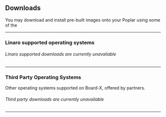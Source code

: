 ## Downloads

You may download and install pre-built images onto your Poplar using some of the 

***

### Linaro supported operating systems

###### Linaro supported downloads are currently unavailable

***

### Third Party Operating Systems

Other operating systems supported on Board-X, offered by partners.

###### Third party downloads are currently unavailable

***

